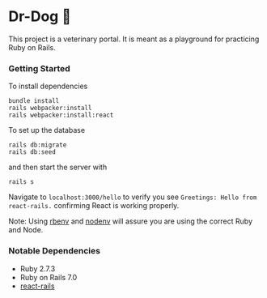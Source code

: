 # Dr-Dog 🐶

This project is a veterinary portal. It is meant as a playground for practicing Ruby on Rails. 

### Getting Started

To install dependencies
```
bundle install
rails webpacker:install
rails webpacker:install:react
```

To set up the database
```
rails db:migrate
rails db:seed
```

and then start the server with

```
rails s
```

Navigate to `localhost:3000/hello` to verify you see `Greetings: Hello from react-rails.` confirming React is working properly.

Note: Using [rbenv](https://github.com/rbenv/rbenv) and [nodenv](https://github.com/nodenv/nodenv) will assure you are using the correct Ruby and Node.

### Notable Dependencies

* Ruby 2.7.3
* Ruby on Rails 7.0
* [react-rails](https://github.com/reactjs/react-rails)
